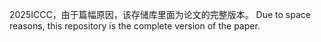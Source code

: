 2025ICCC，由于篇幅原因，该存储库里面为论文的完整版本。
Due to space reasons, this repository is the complete version of the paper.
